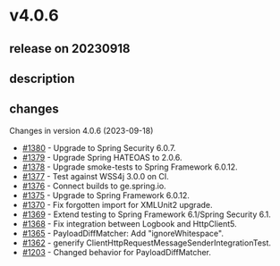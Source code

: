 # v4.0.6

## release on 20230918

## description

## changes

Changes in version 4.0.6 (2023-09-18)

* <a class="issue-link js-issue-link" data-error-text="Failed to load title" data-id="1901307557" data-permission-text="Title is private" data-url="https://github.com/spring-projects/spring-ws/issues/1380" data-hovercard-type="issue" data-hovercard-url="/spring-projects/spring-ws/issues/1380/hovercard" href="https://github.com/spring-projects/spring-ws/issues/1380">#1380</a> - Upgrade to Spring Security 6.0.7.
* <a class="issue-link js-issue-link" data-error-text="Failed to load title" data-id="1898922870" data-permission-text="Title is private" data-url="https://github.com/spring-projects/spring-ws/issues/1379" data-hovercard-type="issue" data-hovercard-url="/spring-projects/spring-ws/issues/1379/hovercard" href="https://github.com/spring-projects/spring-ws/issues/1379">#1379</a> - Upgrade Spring HATEOAS to 2.0.6.
* <a class="issue-link js-issue-link" data-error-text="Failed to load title" data-id="1898920312" data-permission-text="Title is private" data-url="https://github.com/spring-projects/spring-ws/issues/1378" data-hovercard-type="issue" data-hovercard-url="/spring-projects/spring-ws/issues/1378/hovercard" href="https://github.com/spring-projects/spring-ws/issues/1378">#1378</a> - Upgrade smoke-tests to Spring Framework 6.0.12.
* <a class="issue-link js-issue-link" data-error-text="Failed to load title" data-id="1898871836" data-permission-text="Title is private" data-url="https://github.com/spring-projects/spring-ws/issues/1377" data-hovercard-type="issue" data-hovercard-url="/spring-projects/spring-ws/issues/1377/hovercard" href="https://github.com/spring-projects/spring-ws/issues/1377">#1377</a> - Test against WSS4j 3.0.0 on CI.
* <a class="issue-link js-issue-link" data-error-text="Failed to load title" data-id="1896799450" data-permission-text="Title is private" data-url="https://github.com/spring-projects/spring-ws/issues/1376" data-hovercard-type="issue" data-hovercard-url="/spring-projects/spring-ws/issues/1376/hovercard" href="https://github.com/spring-projects/spring-ws/issues/1376">#1376</a> - Connect builds to ge.spring.io.
* <a class="issue-link js-issue-link" data-error-text="Failed to load title" data-id="1896760074" data-permission-text="Title is private" data-url="https://github.com/spring-projects/spring-ws/issues/1375" data-hovercard-type="issue" data-hovercard-url="/spring-projects/spring-ws/issues/1375/hovercard" href="https://github.com/spring-projects/spring-ws/issues/1375">#1375</a> - Upgrade to Spring Framework 6.0.12.
* <a class="issue-link js-issue-link" data-error-text="Failed to load title" data-id="1851918100" data-permission-text="Title is private" data-url="https://github.com/spring-projects/spring-ws/issues/1370" data-hovercard-type="pull_request" data-hovercard-url="/spring-projects/spring-ws/pull/1370/hovercard" href="https://github.com/spring-projects/spring-ws/pull/1370">#1370</a> - Fix forgotten import for XMLUnit2 upgrade.
* <a class="issue-link js-issue-link" data-error-text="Failed to load title" data-id="1843351051" data-permission-text="Title is private" data-url="https://github.com/spring-projects/spring-ws/issues/1369" data-hovercard-type="issue" data-hovercard-url="/spring-projects/spring-ws/issues/1369/hovercard" href="https://github.com/spring-projects/spring-ws/issues/1369">#1369</a> - Extend testing to Spring Framework 6.1/Spring Security 6.1.
* <a class="issue-link js-issue-link" data-error-text="Failed to load title" data-id="1812261172" data-permission-text="Title is private" data-url="https://github.com/spring-projects/spring-ws/issues/1368" data-hovercard-type="pull_request" data-hovercard-url="/spring-projects/spring-ws/pull/1368/hovercard" href="https://github.com/spring-projects/spring-ws/pull/1368">#1368</a> - Fix integration between Logbook and HttpClient5.
* <a class="issue-link js-issue-link" data-error-text="Failed to load title" data-id="1746129015" data-permission-text="Title is private" data-url="https://github.com/spring-projects/spring-ws/issues/1365" data-hovercard-type="pull_request" data-hovercard-url="/spring-projects/spring-ws/pull/1365/hovercard" href="https://github.com/spring-projects/spring-ws/pull/1365">#1365</a> - PayloadDiffMatcher: Add "ignoreWhitespace".
* <a class="issue-link js-issue-link" data-error-text="Failed to load title" data-id="1731138926" data-permission-text="Title is private" data-url="https://github.com/spring-projects/spring-ws/issues/1362" data-hovercard-type="pull_request" data-hovercard-url="/spring-projects/spring-ws/pull/1362/hovercard" href="https://github.com/spring-projects/spring-ws/pull/1362">#1362</a> - generify ClientHttpRequestMessageSenderIntegrationTest.
* <a class="issue-link js-issue-link" data-error-text="Failed to load title" data-id="907571143" data-permission-text="Title is private" data-url="https://github.com/spring-projects/spring-ws/issues/1203" data-hovercard-type="issue" data-hovercard-url="/spring-projects/spring-ws/issues/1203/hovercard" href="https://github.com/spring-projects/spring-ws/issues/1203">#1203</a> - Changed behavior for PayloadDiffMatcher.

